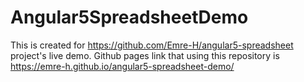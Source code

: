 # Angular5SpreadsheetDemo

This is created for https://github.com/Emre-H/angular5-spreadsheet project's live demo. Github pages link that using this repository is https://emre-h.github.io/angular5-spreadsheet-demo/
